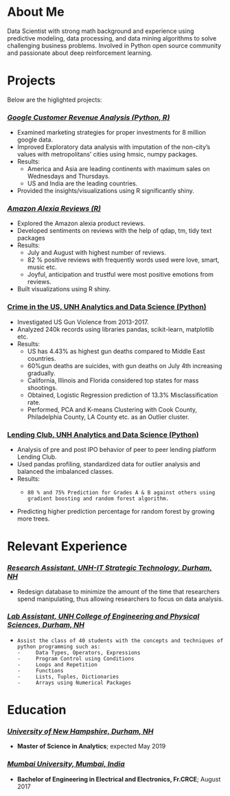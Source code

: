 # About Me

Data Scientist with strong math background and experience using predictive modeling, data processing, and data mining algorithms to solve challenging business problems. Involved in Python open source community and passionate about deep reinforcement learning.


# Projects

Below are the higlighted projects:

### [_Google Customer Revenue Analysis (Python, R)_](https://github.com/viraj1327/R/tree/master/Shiny%20apps/Google_analytics)							     	                                                  
-	Examined marketing strategies for proper investments for 8 million google data.
-	Improved Exploratory data analysis with imputation of the non-city’s values with metropolitans’ cities using hmsic, numpy packages.
-	Results: 
      -	America and Asia are leading continents with maximum sales on Wednesdays and Thursdays.
      -	US and India are the leading countries.
-	Provided the insights/visualizations using R significantly shiny. 

### [_Amazon Alexia Reviews (R)_]( https://viraj.shinyapps.io/Amazon_review/)
-	Explored the Amazon alexia product reviews.
-	Developed sentiments on reviews with the help of qdap, tm, tidy text packages 
-	Results: 
      -	July and August with highest number of reviews.
      -	82 % positive reviews with frequently words used were love, smart, music etc.  
      -	Joyful, anticipation and trustful were most positive emotions from reviews. 
-	Built visualizations using R shiny.

### [Crime in the US, UNH Analytics and Data Science (Python)]()				           
-	Investigated US Gun Violence from 2013-2017.
-	Analyzed 240k records using libraries pandas, scikit-learn, matplotlib etc. 
-	Results: 
      -	US has 4.43% as highest gun deaths compared to Middle East countries.
      -	60%gun deaths are suicides, with gun deaths on July 4th increasing gradually.
      -	California, Illinois and Florida considered top states for mass shootings.
      -	Obtained, Logistic Regression prediction of 13.3% Misclassification rate.
      -	Performed, PCA and K-means Clustering with Cook County, Philadelphia County, LA County etc. as an Outlier cluster.

### [Lending Club, UNH Analytics and Data Science (Python)]()				       		      
-	Analysis of pre and post IPO behavior of peer to peer lending platform Lending Club.
-	Used pandas profiling, standardized data for outlier analysis and balanced the imbalanced classes.
-	Results:
      -     80 % and 75% Prediction for Grades A & B against others using gradient boosting and random forest algorithm.
-	Predicting higher prediction percentage for random forest by growing more trees.



# Relevant Experience

### [_Research Assistant, UNH-IT Strategic Technology, Durham, NH_](https://www.unh.edu/it/strategic-technology) 	   	   
-	Redesign database to minimize the amount of the time that researchers spend manipulating, thus allowing researchers to focus on data analysis.

### [_Lab Assistant, UNH College of Engineering and Physical Sciences, Durham, NH_](https://ceps.unh.edu/computer-science) 
-     Assist the class of 40 students with the concepts and techniques of python programming such as:
      -     Data Types, Operators, Expressions
      -     Program Control using Conditions
      -     Loops and Repetition
      -     Functions
      -     Lists, Tuples, Dictionaries
      -     Arrays using Numerical Packages

# Education

### [_University of New Hampshire, Durham, NH_](https://gradschool.unh.edu/analytics)
-	**Master of Science in Analytics**; expected May 2019

### [_Mumbai University, Mumbai, India_ ](http://frcrce.ac.in)
-	**Bachelor of Engineering in Electrical and Electronics, Fr.CRCE**; August 2017


